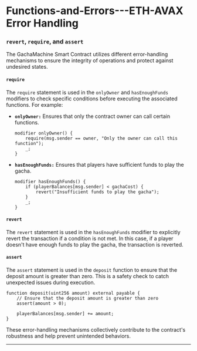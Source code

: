 # Functions-and-Errors---ETH-AVAX Error Handling

### `revert`, `require`, and `assert`

The GachaMachine Smart Contract utilizes different error-handling mechanisms to ensure the integrity of operations and protect against undesired states.

#### `require`

The `require` statement is used in the `onlyOwner` and `hasEnoughFunds` modifiers to check specific conditions before executing the associated functions. For example:

- **`onlyOwner:`** Ensures that only the contract owner can call certain functions.

    ```solidity
    modifier onlyOwner() {
        require(msg.sender == owner, "Only the owner can call this function");
        _;
    }
    ```

- **`hasEnoughFunds:`** Ensures that players have sufficient funds to play the gacha.

    ```solidity
    modifier hasEnoughFunds() {
        if (playerBalances[msg.sender] < gachaCost) {
            revert("Insufficient funds to play the gacha");
        }
        _;
    }
    ```

#### `revert`

The `revert` statement is used in the `hasEnoughFunds` modifier to explicitly revert the transaction if a condition is not met. In this case, if a player doesn't have enough funds to play the gacha, the transaction is reverted.

#### `assert`

The `assert` statement is used in the `deposit` function to ensure that the deposit amount is greater than zero. This is a safety check to catch unexpected issues during execution.

```solidity
function deposit(uint256 amount) external payable {
    // Ensure that the deposit amount is greater than zero
    assert(amount > 0);

    playerBalances[msg.sender] += amount;
}
```

These error-handling mechanisms collectively contribute to the contract's robustness and help prevent unintended behaviors.

--- 

